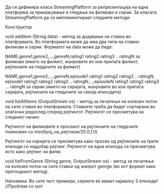 Да се дефинира класа StreamingPlatform за репрезентација на една платформа за прикажување и гледање на филмови и серии. За класата StreamingPlatform да се имплементираат следните методи:

Конструктор

void addItem (String data) - метод за додавање на ставка во платформата. Во платформата може да има два типа на ставки: филмови и серии. Форматот на data може да биде:

NAME;genre1,genre2,…,genreN;rating1 rating2 rating3 .. ratingN за филмови (името на филмот, жанровите во кои припаѓа филмот, рејтинзите на гледачите за филмот)

NAME;genre1,genre2,…,genreN;episode1 rating1 rating2 rating3 .. ratingN; episode1 rating1 rating2 rating3 .. ratingN;…;episodeN rating1 rating2 rating3 ... ratingN за серии (името на серијата, жанровите во кои припаѓа серијата, рејтинзите на гледачите за секоја епизодита)

void listAllItems (OutputStream os) - метод за печатење на излезен поток на сите ставки во платформата. Ставките треба да бидат сортирани во опаѓачки редослед според рејтингот. Рејтингот се пресметува на следниот начин:

Рејтингот на филмовите е просекот на рејтинзите на гледачите помножен со min(број_на_рејтнизи/20.0,1.0)

Рејтингот на серијата се пресметува како просек од рејтинзите на трите епизоди со најдобар рејтинг. Рејтингот на една епизода се пресметува исто како рејтинг на филм.

void listFromGenre (String genre, OutputStream os) - метод за печатење на излезен поток на сите ставки од жанрот genrge (во ист формат како претходниот метод).


Напомена: Во сите тест примери, сериите ќе имаат најмалку 3 епизоди!
//Проблем со sort